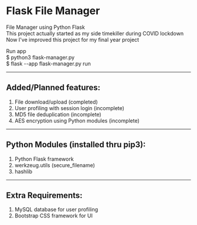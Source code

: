 # Flask File Manager
File Manager using Python Flask\
This project actually started as my side timekiller during COVID lockdown\
Now I've improved this project for my final year project

Run app\
$ python3 flask-manager.py\
$ flask --app flask-manager.py run 

---

## Added/Planned features:

1. File download/upload (completed)
2. User profiling with session login (incomplete)
3. MD5 file deduplication  (incomplete)
4. AES encryption using Python modules (incomplete)

---

## Python Modules (installed thru pip3):

1. Python Flask framework
2. werkzeug.utils (secure_filename)
3. hashlib

---

## Extra Requirements:

1. MySQL database for user profiling
2. Bootstrap CSS framework for UI

